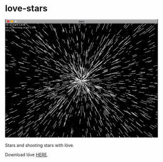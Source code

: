 # love-stars

![alt tag](https://github.com/omnitrogen/love-stars/blob/master/stars.png)

Stars and shooting stars with löve.

Download löve [HERE](https://love2d.org/). 